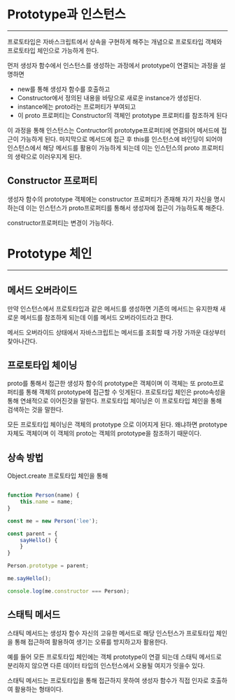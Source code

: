 # Prototype과 인스턴스
---
프로토타입은 자바스크립트에서 상속을 구현하게 해주는 개념으로 프로토타입 객체와 프로토타입 체인으로 가능하게 한다.

먼저 생성자 함수에서 인스턴스를 생성하는 과정에서 prototype이 연결되는 과정을 설명하면
- new를 통해 생성자 함수를 호출하고
- Constructor에서 정의된 내용을 바탕으로 새로운 instance가 생성된다.
- instance에는 proto라는 프로퍼티가 부여되고
- 이 proto 프로퍼티는 Constructor의 객체인 prototype 프로퍼티를 참조하게 된다

이 과정을 통해 인스턴스는 Contructor의 prototype프로퍼티에 연결되어 메서드에 접근이 가능하게 된다.
마지막으로 메서드에 접근 후 this를 인스턴스에 바인딩이 되어야 인스턴스에서 해당 메서드를 활용이 가능하게 되는데 이는 인스턴스의 proto 프로퍼티의 생략으로 이러우지게 된다.

## Constructor 프로퍼티
생성자 함수의 prototype 객체에는 constructor 프로퍼티가 존재해 자기 자신을 명시하는데 이는 인스턴스가 proto프로퍼티를 통해서 생성자에 접근이 가능하도록 해준다.

constructor프로퍼티는 변경이 가능하다.

# Prototype 체인
---
## 메서드 오버라이드
만약 인스턴스에서 프로토타입과 같은 메서드를 생성하면 기존의 메서드는 유지한채 새로운 메서드를 참조하게 되는데 이를 메서드 오버라이드라고 한다.

메서드 오버라이드 상태에서 자바스크립트는 메서드를 조회할 때 가장 가까운 대상부터 찾아나간다.

## 프로토타입 체이닝
proto를 통해서 접근한 생성자 함수의 prototype은 객체이며 이 객체는 또 proto프로퍼티를 통해 객체의 prototype에 접근할 수 잇게된다.
프로토타입 체인은 proto속성을 통해 연쇄적으로 이어진것을 말한다.
프로토타입 체이닝은 이 프로토타입 체인을 통해 검색하는 것을 말한다.

모든 프로토타입 체이닝은 객체의 prototype 으로 이어지게 된다. 왜냐하면 prototype자체도 객체이며 이 객체의 proto는 객체의 prototype을 참조하기 때문이다.

## 상속 방법
Object.create
프로토타입 체인을 통해 


```js

function Person(name) {
	this.name = name;
}

const me = new Person('lee');

const parent = {
	sayHello() {
	}
}

Person.prototype = parent;

me.sayHello();

console.log(me.constructor === Person);


```
## 스태틱 메서드
스태틱 메서드는 생성자 함수 자신의 고유한 메서드로 
해당 인스턴스가 프로토타입 체인을 통해 접근하여 활용하여 생기는 오류를 방지하고자 활용한다.

예를 들어 모든 프로토타입 체인에는 객체 prototype이 연결 되는데 스태틱 메서드로 분리하지 않으면 다른 데이터 타입의 인스턴스에서 오용될 여지가 잇을수 있다.

스태틱 메서드는 프로토타입을 통해 접근하지 못하여 생성자 함수가 직접 인자로 호출하여 활용하는 형태이다.
